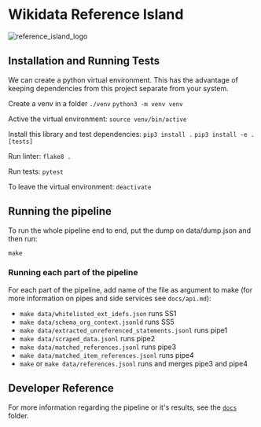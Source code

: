 # Wikidata Reference Island
![reference_island_logo](https://upload.wikimedia.org/wikipedia/commons/thumb/f/f8/Treasure_map.png/120px-Treasure_map.png)
## Installation and Running Tests
We can create a python virtual environment.
This has the advantage of keeping dependencies from this project separate from your system.

Create a venv in a folder `./venv`
`python3 -m venv venv`

Active the virtual environment:
`source venv/bin/active`

Install this library and test dependencies:
`pip3 install .`
`pip3 install -e .[tests]`

Run linter:
`flake8 .`

Run tests:
`pytest`

To leave the virtual environment:
`deactivate`

## Running the pipeline
To run the whole pipeline end to end, put the dump on data/dump.json and then run:

`make`

### Running each part of the pipeline
For each part of the pipeline, add name of the file as argument to make (for more information on pipes and side services see `docs/api.md`):
 - `make data/whitelisted_ext_idefs.json` runs SS1
 - `make data/schema_org_context.jsonld` runs SS5
 - `make data/extracted_unreferenced_statements.jsonl` runs pipe1
 - `make data/scraped_data.jsonl` runs pipe2
 - `make data/matched_references.jsonl` runs pipe3
 - `make data/matched_item_references.jsonl` runs pipe4
 - `make` or `make data/references.jsonl` runs and merges pipe3 and pipe4

## Developer Reference

For more information regarding the pipeline or it's results, see the [`docs`](docs/) folder.